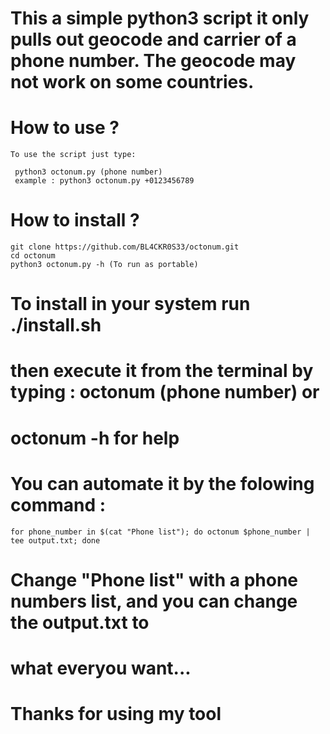 # This a simple python3 script it only pulls out geocode and carrier of a phone number. The geocode may not work on some countries.

# How to use ?

```
To use the script just type: 

 python3 octonum.py (phone number) 
 example : python3 octonum.py +0123456789 
```

# How to install ?
```
git clone https://github.com/BL4CKR0S33/octonum.git
cd octonum
python3 octonum.py -h (To run as portable)
```

# To install in your system run ./install.sh
# then execute it from the terminal by typing : octonum (phone number) or
# octonum -h for help


# You can automate it by the folowing command :
```
for phone_number in $(cat "Phone list"); do octonum $phone_number | tee output.txt; done
```
# Change "Phone list" with a phone numbers list, and you can change the output.txt to 
# what everyou want...



# Thanks for using my tool
